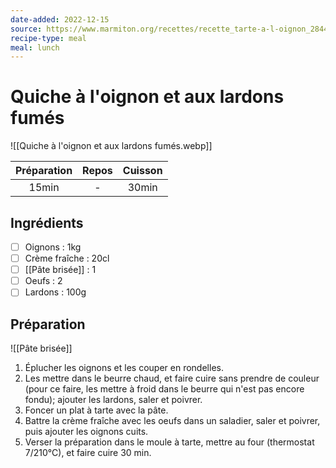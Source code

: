 ```yaml
---
date-added: 2022-12-15
source: https://www.marmiton.org/recettes/recette_tarte-a-l-oignon_28444.aspx
recipe-type: meal
meal: lunch
---
```


# Quiche à l'oignon et aux lardons fumés

![[Quiche à l'oignon et aux lardons fumés.webp]]

| Préparation | Repos | Cuisson |
|:-----------:|:-----:|:-------:|
|    15min    |   -   |  30min  |

## Ingrédients

- [ ] Oignons : 1kg
- [ ] Crème fraîche : 20cl
- [ ] [[Pâte brisée]] : 1
- [ ] Oeufs : 2
- [ ] Lardons : 100g

## Préparation

![[Pâte brisée]]

1. Éplucher les oignons et les couper en rondelles.
2. Les mettre dans le beurre chaud, et faire cuire sans prendre de couleur (pour ce faire, les mettre à froid dans le beurre qui n'est pas encore fondu); ajouter les lardons, saler et poivrer.
3. Foncer un plat à tarte avec la pâte.
4. Battre la crème fraîche avec les oeufs dans un saladier, saler et poivrer, puis ajouter les oignons cuits.
5. Verser la préparation dans le moule à tarte, mettre au four (thermostat 7/210°C), et faire cuire 30 min.
